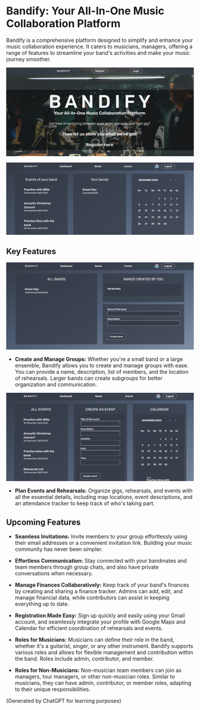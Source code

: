 # Bandify: Your All-In-One Music Collaboration Platform

Bandify is a comprehensive platform designed to simplify and enhance your music collaboration experience. It caters to musicians, managers, offering a range of features to streamline your band's activities and make your music journey smoother.

![Bandify website landing page](/public/images/landing%20page.PNG 'Bandify landing page')

![Bandify dashboard page](/public/images/dashboard.PNG 'Bandify dashboard page')

## Key Features

![Bandify bands](/public/images/bandspage.PNG 'Bandify bands')

- **Create and Manage Groups:** Whether you're a small band or a large ensemble, Bandify allows you to create and manage groups with ease. You can provide a name, description, list of members, and the location of rehearsals. Larger bands can create subgroups for better organization and communication.

![Bandify event creation page](/public/images/eventspage.PNG 'Bandify event creation page')

- **Plan Events and Rehearsals:** Organize gigs, rehearsals, and events with all the essential details, including map locations, event descriptions, and an attendance tracker to keep track of who's taking part.

## Upcoming Features

- **Seamless Invitations:** Invite members to your group effortlessly using their email addresses or a convenient invitation link. Building your music community has never been simpler.

- **Effortless Communication:** Stay connected with your bandmates and team members through group chats, and also have private conversations when necessary.

- **Manage Finances Collaboratively:** Keep track of your band's finances by creating and sharing a finance tracker. Admins can add, edit, and manage financial data, while contributors can assist in keeping everything up to date.

<!-- - **Sync with Your Calendar:** Bandify offers a built-in calendar feature and the option to pair it with your Google or Apple Calendar, ensuring you never miss a beat in your schedule.

- **Never Miss a Thing:** Receive reminders about upcoming events and rehearsal room payments via push notifications and email. Stay on top of your band's schedule without any hassle. -->

- **Registration Made Easy:** Sign up quickly and easily using your Gmail account, and seamlessly integrate your profile with Google Maps and Calendar for efficient coordination of rehearsals and events.

- **Roles for Musicians:** Musicians can define their role in the band, whether it's a guitarist, singer, or any other instrument. Bandify supports various roles and allows for flexible management and contribution within the band. Roles include admin, contributor, and member.

- **Roles for Non-Musicians:** Non-musician team members can join as managers, tour managers, or other non-musician roles. Similar to musicians, they can have admin, contributor, or member roles, adapting to their unique responsibilities.

(Generated by ChatGPT for learning purposes)
